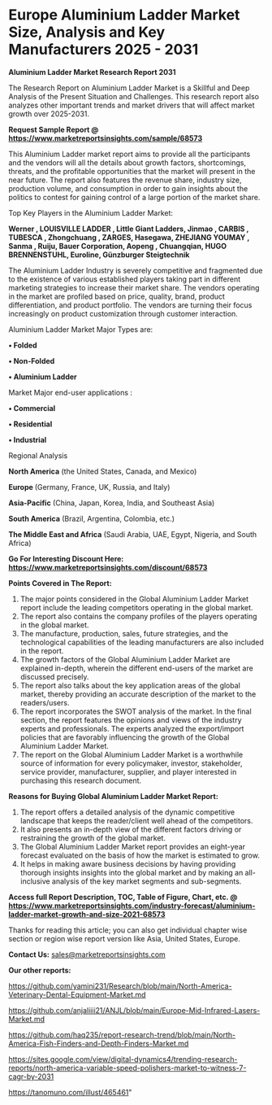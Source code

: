# Europe Aluminium Ladder Market Size, Analysis and Key Manufacturers 2025 - 2031

<strong>Aluminium Ladder Market Research Report 2031</strong>

The Research Report on Aluminium Ladder Market is a Skillful and Deep Analysis of the Present Situation and Challenges. This research report also analyzes other important trends and market drivers that will affect market growth over 2025-2031.

<strong>Request Sample Report @ <a href=https://www.marketreportsinsights.com/sample/68573>https://www.marketreportsinsights.com/sample/68573</a></strong>

This Aluminium Ladder market report aims to provide all the participants and the vendors will all the details about growth factors, shortcomings, threats, and the profitable opportunities that the market will present in the near future. The report also features the revenue share, industry size, production volume, and consumption in order to gain insights about the politics to contest for gaining control of a large portion of the market share.

Top Key Players in the Aluminium Ladder Market:

<strong>Werner , LOUISVILLE LADDER , Little Giant Ladders, Jinmao , CARBIS , TUBESCA , Zhongchuang , ZARGES, Hasegawa, ZHEJIANG YOUMAY , Sanma , Ruiju, Bauer Corporation, Aopeng , Chuangqian, HUGO BRENNENSTUHL, Euroline, Günzburger Steigtechnik</strong>

The Aluminium Ladder Industry is severely competitive and fragmented due to the existence of various established players taking part in different marketing strategies to increase their market share. The vendors operating in the market are profiled based on price, quality, brand, product differentiation, and product portfolio. The vendors are turning their focus increasingly on product customization through customer interaction.

Aluminium Ladder Market Major Types are:

<strong>• Folded

• Non-Folded

• Aluminium Ladder</strong>

Market Major end-user applications :

<strong>• Commercial

• Residential

• Industrial</strong>

Regional Analysis

</u><strong><b>North America</b></strong> (the United States, Canada, and Mexico)

<strong><b>Europe </b></strong>(Germany, France, UK, Russia, and Italy)

<strong><b>Asia-Pacific</b></strong> (China, Japan, Korea, India, and Southeast Asia)

<strong><b>South America</b></strong> (Brazil, Argentina, Colombia, etc.)

<strong><b>The Middle East and Africa</b></strong> (Saudi Arabia, UAE, Egypt, Nigeria, and South Africa)

<strong>Go For Interesting Discount Here: <a href=https://www.marketreportsinsights.com/discount/68573>https://www.marketreportsinsights.com/discount/68573</a></strong>

<strong>Points Covered in The Report:</strong>
<ol>
  <li>The major points considered in the Global Aluminium Ladder Market report include the leading competitors operating in the global market.</li>
  <li>The report also contains the company profiles of the players operating in the global market.</li>
  <li>The manufacture, production, sales, future strategies, and the technological capabilities of the leading manufacturers are also included in the report.</li>
  <li>The growth factors of the Global Aluminium Ladder Market are explained in-depth, wherein the different end-users of the market are discussed precisely.</li>
  <li>The report also talks about the key application areas of the global market, thereby providing an accurate description of the market to the readers/users.</li>
  <li>The report incorporates the SWOT analysis of the market. In the final section, the report features the opinions and views of the industry experts and professionals. The experts analyzed the export/import policies that are favorably influencing the growth of the Global Aluminium Ladder Market.</li>
  <li>The report on the Global Aluminium Ladder Market is a worthwhile source of information for every policymaker, investor, stakeholder, service provider, manufacturer, supplier, and player interested in purchasing this research document.</li>
</ol>
<strong>Reasons for Buying Global Aluminium Ladder Market Report:</strong>

<ol>
  <li>The report offers a detailed analysis of the dynamic competitive landscape that keeps the reader/client well ahead of the competitors.</li>
  <li>It also presents an in-depth view of the different factors driving or restraining the growth of the global market.</li>
  <li>The Global Aluminium Ladder Market report provides an eight-year forecast evaluated on the basis of how the market is estimated to grow.</li>
  <li>It helps in making aware business decisions by having providing thorough insights insights into the global market and by making an all-inclusive analysis of the key market segments and sub-segments.</li>
</ol>
<strong>Access full Report Description, TOC, Table of Figure, Chart, etc. @ <a href=https://www.marketreportsinsights.com/industry-forecast/aluminium-ladder-market-growth-and-size-2021-68573>https://www.marketreportsinsights.com/industry-forecast/aluminium-ladder-market-growth-and-size-2021-68573</a></strong>


Thanks for reading this article; you can also get individual chapter wise section or region wise report version like Asia, United States, Europe.

<strong>Contact Us:</strong>
sales@marketreportsinsights.com

<strong>Our other reports:</strong>

<a href=https://github.com/yamini231/Research/blob/main/North-America-Veterinary-Dental-Equipment-Market.md>https://github.com/yamini231/Research/blob/main/North-America-Veterinary-Dental-Equipment-Market.md</a>

<a href=https://github.com/anjaliiii21/ANJL/blob/main/Europe-Mid-Infrared-Lasers-Market.md>https://github.com/anjaliiii21/ANJL/blob/main/Europe-Mid-Infrared-Lasers-Market.md</a>

<a href=https://github.com/haq235/report-research-trend/blob/main/North-America-Fish-Finders-and-Depth-Finders-Market.md>https://github.com/haq235/report-research-trend/blob/main/North-America-Fish-Finders-and-Depth-Finders-Market.md</a>

<a href=https://sites.google.com/view/digital-dynamics4/trending-research-reports/north-america-variable-speed-polishers-market-to-witness-7-cagr-by-2031>https://sites.google.com/view/digital-dynamics4/trending-research-reports/north-america-variable-speed-polishers-market-to-witness-7-cagr-by-2031</a>

<a href=https://tanomuno.com/illust/465461>https://tanomuno.com/illust/465461</a>"

